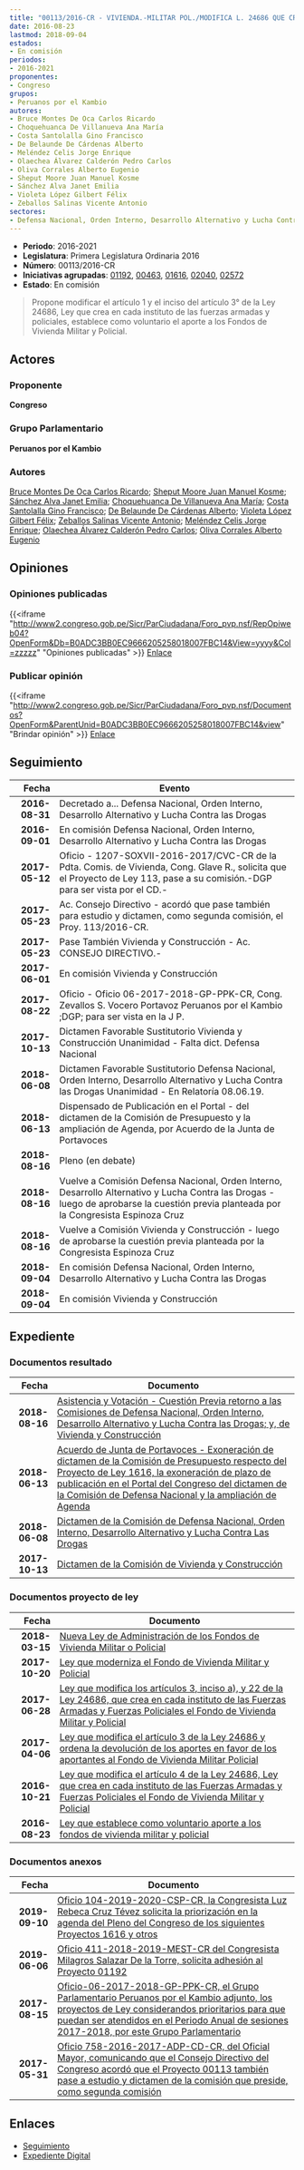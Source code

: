 ```yaml
---
title: "00113/2016-CR - VIVIENDA.-MILITAR POL./MODIFICA L. 24686 QUE CREA EL FONDO DE..."
date: 2016-08-23
lastmod: 2018-09-04
estados:
- En comisión
periodos:
- 2016-2021
proponentes:
- Congreso
grupos:
- Peruanos por el Kambio
autores:
- Bruce Montes De Oca Carlos Ricardo
- Choquehuanca De Villanueva Ana María
- Costa Santolalla Gino Francisco
- De Belaunde De Cárdenas Alberto
- Meléndez Celis Jorge Enrique
- Olaechea Álvarez Calderón Pedro Carlos
- Oliva Corrales Alberto Eugenio
- Sheput Moore Juan Manuel Kosme
- Sánchez Alva Janet Emilia
- Violeta López Gilbert Félix
- Zeballos Salinas Vicente Antonio
sectores:
- Defensa Nacional, Orden Interno, Desarrollo Alternativo y Lucha Contra las Drogas
---
```

- **Periodo**: 2016-2021
- **Legislatura**: Primera Legislatura Ordinaria 2016
- **Número**: 00113/2016-CR
- **Iniciativas agrupadas**: [01192](../../01100/01192), [00463](../../00400/00463), [01616](../../01600/01616), [02040](../../02000/02040), [02572](../../02500/02572)
- **Estado**: En comisión

> Propone modificar el artículo 1 y el inciso del artículo 3° de la Ley 24686, Ley que crea en cada instituto de las fuerzas armadas y policiales, establece como voluntario el aporte a los Fondos de Vivienda Militar y Policial.


## Actores

### Proponente

**Congreso**

### Grupo Parlamentario

**Peruanos por el Kambio**

### Autores

[Bruce Montes De Oca Carlos Ricardo](mailto:mailto:cbruce@congreso.gob.pe); [Sheput Moore Juan Manuel Kosme](mailto:mailto:jsheput@congreso.gob.pe); [Sánchez Alva Janet Emilia](mailto:mailto:jsancheza@congreso.gob.pe); [Choquehuanca De Villanueva Ana María](mailto:mailto:achoquehuanca@congreso.gob.pe); [Costa Santolalla Gino Francisco](mailto:mailto:gcosta@congreso.gob.pe); [De Belaunde De Cárdenas Alberto](mailto:mailto:adebelaunde@congreso.gob.pe); [Violeta López Gilbert Félix](mailto:mailto:gvioleta@congreso.gob.pe); [Zeballos Salinas Vicente Antonio](mailto:mailto:vzeballos@congreso.gob.pe); [Meléndez Celis Jorge Enrique](mailto:mailto:jmelendez@congreso.gob.pe); [Olaechea Álvarez Calderón Pedro Carlos](mailto:mailto:polaechea@congreso.gob.pe); [Oliva Corrales Alberto Eugenio](mailto:mailto:aoliva@congreso.gob.pe)

## Opiniones

### Opiniones publicadas

{{<iframe "http://www2.congreso.gob.pe/Sicr/ParCiudadana/Foro_pvp.nsf/RepOpiweb04?OpenForm&Db=B0ADC3BB0EC9666205258018007FBC14&View=yyyy&Col=zzzzz" "Opiniones publicadas" >}}
[Enlace](http://www2.congreso.gob.pe/Sicr/ParCiudadana/Foro_pvp.nsf/RepOpiweb04?OpenForm&Db=B0ADC3BB0EC9666205258018007FBC14&View=yyyy&Col=zzzzz)

### Publicar opinión

{{<iframe "http://www2.congreso.gob.pe/Sicr/ParCiudadana/Foro_pvp.nsf/Documentos?OpenForm&ParentUnid=B0ADC3BB0EC9666205258018007FBC14&view" "Brindar opinión" >}}
[Enlace](http://www2.congreso.gob.pe/Sicr/ParCiudadana/Foro_pvp.nsf/Documentos?OpenForm&ParentUnid=B0ADC3BB0EC9666205258018007FBC14&view)


## Seguimiento

| Fecha | Evento |
|------:|--------|
| **2016-08-31** | Decretado a... Defensa Nacional, Orden Interno, Desarrollo Alternativo y Lucha Contra las Drogas |
| **2016-09-01** | En comisión Defensa Nacional, Orden Interno, Desarrollo Alternativo y Lucha Contra las Drogas |
| **2017-05-12** | Oficio - 1207-SOXVII-2016-2017/CVC-CR de la Pdta. Comis. de Vivienda, Cong. Glave R., solicita que el Proyecto de Ley 113, pase a su comisión.-DGP para ser vista por el CD.- |
| **2017-05-23** | Ac. Consejo Directivo - acordó que pase también para estudio y dictamen, como segunda comisión, el Proy. 113/2016-CR. |
| **2017-05-23** | Pase También Vivienda y Construcción - Ac. CONSEJO DIRECTIVO.- |
| **2017-06-01** | En comisión Vivienda y Construcción |
| **2017-08-22** | Oficio - Oficio 06-2017-2018-GP-PPK-CR, Cong. Zevallos S. Vocero Portavoz Peruanos por el Kambio ;DGP; para ser vista en la J P. |
| **2017-10-13** | Dictamen Favorable Sustitutorio Vivienda y Construcción Unanimidad - Falta dict. Defensa Nacional |
| **2018-06-08** | Dictamen Favorable Sustitutorio Defensa Nacional, Orden Interno, Desarrollo Alternativo y Lucha Contra las Drogas Unanimidad - En Relatoría 08.06.19. |
| **2018-06-13** | Dispensado de Publicación en el Portal - del dictamen de la Comisión de Presupuesto y la ampliación de Agenda, por Acuerdo de la Junta de Portavoces |
| **2018-08-16** | Pleno (en debate) |
| **2018-08-16** | Vuelve a Comisión Defensa Nacional, Orden Interno, Desarrollo Alternativo y Lucha Contra las Drogas - luego de aprobarse la cuestión previa planteada por la Congresista Espinoza Cruz |
| **2018-08-16** | Vuelve a Comisión Vivienda y Construcción - luego de aprobarse la cuestión previa planteada por la Congresista Espinoza Cruz |
| **2018-09-04** | En comisión Defensa Nacional, Orden Interno, Desarrollo Alternativo y Lucha Contra las Drogas |
| **2018-09-04** | En comisión Vivienda y Construcción |

## Expediente

### Documentos resultado

| Fecha | Documento |
|------:|-----------|
| **2018-08-16** | [Asistencia y Votación - Cuestión Previa retorno a las Comisiones de Defensa Nacional, Orden Interno, Desarrollo Alternativo y Lucha Contra las Drogas; y, de Vivienda y Construcción](http://www.leyes.congreso.gob.pe/Documentos/2016_2021/Asistencia_y_Votacion/Proyectos_de_Ley/AVCP0011320180816.pdf) |
| **2018-06-13** | [Acuerdo de Junta de Portavoces - Exoneración de dictamen de la Comisión de Presupuesto respecto del Proyecto de Ley 1616, la exoneración de plazo de publicación en el Portal del Congreso del dictamen de la Comisión de Defensa Nacional y la ampliación de Agenda](http://www.leyes.congreso.gob.pe/Documentos/2016_2021/Acuerdos/Junta_Portavoces/AJP0011320180613.pdf) |
| **2018-06-08** | [Dictamen de la Comisión de Defensa Nacional, Orden Interno, Desarrollo Alternativo y Lucha Contra Las Drogas](http://www.leyes.congreso.gob.pe/Documentos/2016_2021/Dictamenes/Proyectos_de_Ley/00113DC07MAY20180608.pdf) |
| **2017-10-13** | [Dictamen de la Comisión de Vivienda y Construcción](http://www.leyes.congreso.gob.pe/Documentos/2016_2021/Dictamenes/Proyectos_de_Ley/00113DC24MAY20171013.pdf) |

### Documentos proyecto de ley

| Fecha | Documento |
|------:|-----------|
| **2018-03-15** | [Nueva Ley de Administración de los Fondos de Vivienda Militar o Policial](http://www.leyes.congreso.gob.pe/Documentos/2016_2021/Proyectos_de_Ley_y_de_Resoluciones_Legislativas/PL0257220180315.pdf) |
| **2017-10-20** | [Ley que moderniza el Fondo de Vivienda Militar y Policial](http://www.leyes.congreso.gob.pe/Documentos/2016_2021/Proyectos_de_Ley_y_de_Resoluciones_Legislativas/PL0204020171020.pdf) |
| **2017-06-28** | [Ley que modifica los artículos 3, inciso a), y 22 de la Ley 24686, que crea en cada instituto de las Fuerzas Armadas y Fuerzas Policiales el Fondo de Vivienda Militar y Policial](http://www.leyes.congreso.gob.pe/Documentos/2016_2021/Proyectos_de_Ley_y_de_Resoluciones_Legislativas/PL0161420170628.pdf) |
| **2017-04-06** | [Ley que modifica el artículo 3 de la Ley 24686 y ordena la devolución de los aportes en favor de los aportantes al Fondo de Vivienda Militar Policial](http://www.leyes.congreso.gob.pe/Documentos/2016_2021/Proyectos_de_Ley_y_de_Resoluciones_Legislativas/PL0118920170406.pdf) |
| **2016-10-21** | [Ley que modifica el artículo 4 de la Ley 24686, Ley que crea en cada instituto de las Fuerzas Armadas y Fuerzas Policiales el Fondo de Vivienda Militar y Policial](http://www.leyes.congreso.gob.pe/Documentos/2016_2021/Proyectos_de_Ley_y_de_Resoluciones_Legislativas/PL0046320161021.pdf) |
| **2016-08-23** | [Ley que establece como voluntario aporte a los fondos de vivienda militar y policial](http://www.leyes.congreso.gob.pe/Documentos/2016_2021/Proyectos_de_Ley_y_de_Resoluciones_Legislativas/PL0009120160822.pdf) |

### Documentos anexos

| Fecha | Documento |
|------:|-----------|
| **2019-09-10** | [Oficio 104-2019-2020-CSP-CR, la Congresista Luz Rebeca Cruz Tévez solicita la priorización en la agenda del Pleno del Congreso de los siguientes Proyectos 1616 y otros](http://www.leyes.congreso.gob.pe/Documentos/2016_2021/Oficios/Congresistas/OFICIO-104-2019-2020-CSP-CR.pdf) |
| **2019-06-06** | [Oficio 411-2018-2019-MEST-CR del Congresista Milagros Salazar De la Torre, solicita adhesión al Proyecto 01192](http://www.leyes.congreso.gob.pe/Documentos/2016_2021/Adhesiones/Proyectos_de_Ley/OFICIO-411-2018-2019-MEST-CR.pdf) |
| **2017-08-15** | [Oficio-06-2017-2018-GP-PPK-CR, el Grupo Parlamentario Peruanos por el Kambio adjunto, los proyectos de Ley considerandos prioritarios para que puedan ser atendidos en el Periodo Anual de sesiones 2017-2018, por este Grupo Parlamentario](http://www.leyes.congreso.gob.pe/Documentos/2016_2021/Oficios/Grupos_Parlamentarios/OFICIO-06-2017-2018-GP-PPK-CR.pdf) |
| **2017-05-31** | [Oficio 758-2016-2017-ADP-CD-CR, del Oficial Mayor, comunicando que el Consejo Directivo del Congreso acordó que el Proyecto 00113 también pase a estudio y dictamen de la comisión que preside, como segunda comisión](http://www.leyes.congreso.gob.pe/Documentos/2016_2021/Oficios/Oficialia_Mayor/OFICIO-758-2016-2017-ADP-CD-CR.pdf) |

## Enlaces

- [Seguimiento](http://www2.congreso.gob.pe/Sicr/TraDocEstProc/CLProLey2016.nsf/f7fff46988ca05b1052578e100829cc7/3e023e1f3107109e0525801900037ad7?OpenDocument)
- [Expediente Digital](http://www2.congreso.gob.pe/Sicr/TraDocEstProc/Expvirt_2011.nsf/visbusqptramdoc1621/00113?opendocument)

